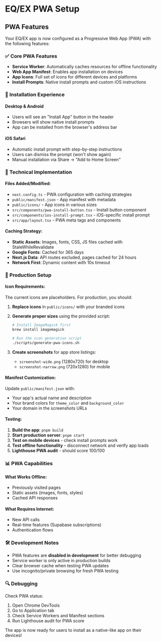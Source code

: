 # EQ/EX PWA Setup

## PWA Features

Your EQ/EX app is now configured as a Progressive Web App (PWA) with the following features:

### ✅ Core PWA Features

- **Service Worker**: Automatically caches resources for offline functionality
- **Web App Manifest**: Enables app installation on devices
- **App Icons**: Full set of icons for different devices and platforms
- **Install Prompts**: Native install prompts and custom iOS instructions

### 📱 Installation Experience

#### Desktop & Android

- Users will see an "Install App" button in the header
- Browsers will show native install prompts
- App can be installed from the browser's address bar

#### iOS Safari

- Automatic install prompt with step-by-step instructions
- Users can dismiss the prompt (won't show again)
- Manual installation via Share → "Add to Home Screen"

### 🔧 Technical Implementation

#### Files Added/Modified:

- `next.config.ts` - PWA configuration with caching strategies
- `public/manifest.json` - App manifest with metadata
- `public/icons/` - App icons in various sizes
- `src/components/pwa-install-button.tsx` - Install button component
- `src/components/ios-install-prompt.tsx` - iOS-specific install prompt
- `src/app/layout.tsx` - PWA meta tags and components

#### Caching Strategy:

- **Static Assets**: Images, fonts, CSS, JS files cached with StaleWhileRevalidate
- **Google Fonts**: Cached for 365 days
- **Next.js Data**: API routes excluded, pages cached for 24 hours
- **Network First**: Dynamic content with 10s timeout

### 🚀 Production Setup

#### Icon Requirements:

The current icons are placeholders. For production, you should:

1. **Replace icons** in `public/icons/` with your branded icons
2. **Generate proper sizes** using the provided script:

   ```bash
   # Install ImageMagick first
   brew install imagemagick

   # Run the icon generation script
   ./scripts/generate-pwa-icons.sh
   ```

3. **Create screenshots** for app store listings:
   - `screenshot-wide.png` (1280x720) for desktop
   - `screenshot-narrow.png` (720x1280) for mobile

#### Manifest Customization:

Update `public/manifest.json` with:

- Your app's actual name and description
- Your brand colors for `theme_color` and `background_color`
- Your domain in the screenshots URLs

#### Testing:

1. **Build the app**: `pnpm build`
2. **Start production server**: `pnpm start`
3. **Test on mobile devices** - check install prompts work
4. **Test offline functionality** - disconnect network and verify app loads
5. **Lighthouse PWA audit** - should score 100/100

### 📊 PWA Capabilities

#### What Works Offline:

- Previously visited pages
- Static assets (images, fonts, styles)
- Cached API responses

#### What Requires Internet:

- New API calls
- Real-time features (Supabase subscriptions)
- Authentication flows

### 🛠 Development Notes

- PWA features are **disabled in development** for better debugging
- Service worker is only active in production builds
- Clear browser cache when testing PWA updates
- Use incognito/private browsing for fresh PWA testing

### 🔍 Debugging

Check PWA status:

1. Open Chrome DevTools
2. Go to Application tab
3. Check Service Workers and Manifest sections
4. Run Lighthouse audit for PWA score

The app is now ready for users to install as a native-like app on their devices!
